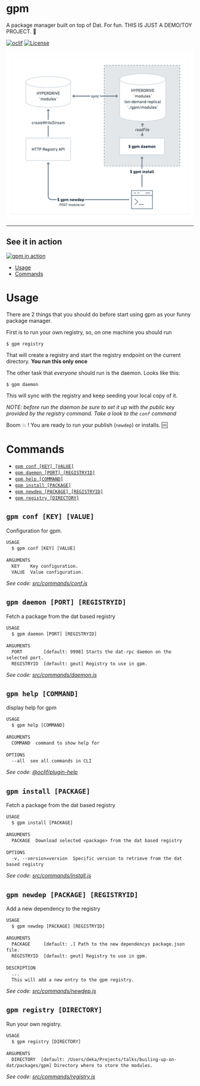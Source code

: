 gpm
===

A package manager built on top of Dat. For fun. THIS IS JUST A DEMO/TOY PROJECT. 🧸

[![oclif](https://img.shields.io/badge/cli-oclif-brightgreen.svg)](https://oclif.io)
[![License](https://img.shields.io/npm/l/gpm.svg)](https://github.com/geut/gpm/blob/master/package.json)

![gpm components](gpm.png)

___
## See it in action

[![gpm in action](http://cdn-b-east.streamable.com/image/l52ba.jpg?token=AF5Jt1hR3UiGccrtyf_JVA&expires=1565312280)](https://streamable.com/l52ba)

<!-- toc -->
* [Usage](#usage)
* [Commands](#commands)
<!-- tocstop -->
# Usage
<!-- usage -->
There are 2 things that you should do before start using gpm as your funny package manager.

First is to run your own registry, so, on one machine you should run

```sh-session
$ gpm registry
```
That will create a registry and start the registry endpoint on the current directory. **You run this only once**

The other task that _everyone_ should run is the daemon. Looks like this:

```sh-session
$ gpm daemon
```
This will sync with the registry and keep seeding your local copy of it.

_NOTE: before run the daemon be sure to set it up with the public key provided by the registry command. Take a look to the `conf` command_

Boom :boom: ! You are ready to run your publish (`newdep`) or installs. :cool:

<!-- usagestop -->
# Commands
<!-- commands -->
* [`gpm conf [KEY] [VALUE]`](#gpm-conf-key-value)
* [`gpm daemon [PORT] [REGISTRYID]`](#gpm-daemon-port-registryid)
* [`gpm help [COMMAND]`](#gpm-help-command)
* [`gpm install [PACKAGE]`](#gpm-install-package)
* [`gpm newdep [PACKAGE] [REGISTRYID]`](#gpm-newdep-package-registryid)
* [`gpm registry [DIRECTORY]`](#gpm-registry-directory)

## `gpm conf [KEY] [VALUE]`

Configuration for gpm.

```
USAGE
  $ gpm conf [KEY] [VALUE]

ARGUMENTS
  KEY    Key configuration.
  VALUE  Value configuration.
```

_See code: [src/commands/conf.js](https://github.com/geut/gpm/blob/v0.0.0/src/commands/conf.js)_

## `gpm daemon [PORT] [REGISTRYID]`

Fetch a package from the dat based registry

```
USAGE
  $ gpm daemon [PORT] [REGISTRYID]

ARGUMENTS
  PORT        [default: 9998] Starts the dat-rpc daemon on the selected port.
  REGISTRYID  [default: geut] Registry to use in gpm.
```

_See code: [src/commands/daemon.js](https://github.com/geut/gpm/blob/v0.0.0/src/commands/daemon.js)_

## `gpm help [COMMAND]`

display help for gpm

```
USAGE
  $ gpm help [COMMAND]

ARGUMENTS
  COMMAND  command to show help for

OPTIONS
  --all  see all commands in CLI
```

_See code: [@oclif/plugin-help](https://github.com/oclif/plugin-help/blob/v2.2.0/src/commands/help.ts)_

## `gpm install [PACKAGE]`

Fetch a package from the dat based registry

```
USAGE
  $ gpm install [PACKAGE]

ARGUMENTS
  PACKAGE  Download selected <package> from the dat based registry

OPTIONS
  -v, --version=version  Specific version to retrieve from the dat based registry
```

_See code: [src/commands/install.js](https://github.com/geut/gpm/blob/v0.0.0/src/commands/install.js)_

## `gpm newdep [PACKAGE] [REGISTRYID]`

Add a new dependency to the registry

```
USAGE
  $ gpm newdep [PACKAGE] [REGISTRYID]

ARGUMENTS
  PACKAGE     [default: .] Path to the new dependencys package.json file.
  REGISTRYID  [default: geut] Registry to use in gpm.

DESCRIPTION
  ...
  This will add a new entry to the gpm registry.
```

_See code: [src/commands/newdep.js](https://github.com/geut/gpm/blob/v0.0.0/src/commands/newdep.js)_

## `gpm registry [DIRECTORY]`

Run your own registry.

```
USAGE
  $ gpm registry [DIRECTORY]

ARGUMENTS
  DIRECTORY  [default: /Users/deka/Projects/talks/builing-up-on-dat/packages/gpm] Directory where to store the modules.
```

_See code: [src/commands/registry.js](https://github.com/geut/gpm/blob/v0.0.0/src/commands/registry.js)_
<!-- commandsstop -->
